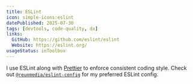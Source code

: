 ```yaml
---
title: ESLint
icon: simple-icons:eslint
datePublished: 2025-07-30
tags: [devtools, code-quality, dx]
links:
  GitHub: https://github.com/eslint/eslint
  Website: https://eslint.org/
usageStatus: inToolbox
---
```


I use ESLint along with [Prettier](/tools/prettier/) to enforce consistent
coding style. Check out
[`@reunmedia/eslint-config`](https://github.com/ReunMedia/eslint-config) for my
preferred ESLint config.
